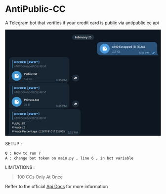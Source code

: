 # AntiPublic-CC
A Telegram bot that verifies if your credit card is public via antipublic.cc api

![Screenshot](antipublic.jpg)

SETUP : 
```
Q : How to run ? 
A : change bot token on main.py , line 6 , in bot variable 
```
LIMITATIONS : 
> 100 CCs Only At Once

Reffer to the official [Api Docs](https://docs.antipublic.cc/) for more information
